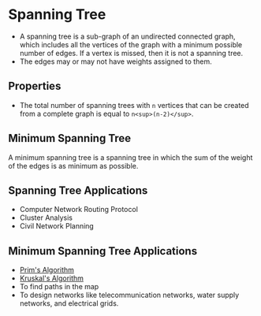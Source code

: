 # Spanning Tree

* A spanning tree is a sub-graph of an undirected connected graph, which includes all the vertices of the graph with a minimum possible number of edges. If a vertex is missed, then it is not a spanning tree.
* The edges may or may not have weights assigned to them.

## Properties

* The total number of spanning trees with `n` vertices that can be created from a complete graph is equal to `n<sup>(n-2)</sup>`.

## Minimum Spanning Tree

A minimum spanning tree is a spanning tree in which the sum of the weight of the edges is as minimum as possible.

## Spanning Tree Applications

* Computer Network Routing Protocol
* Cluster Analysis
* Civil Network Planning

## Minimum Spanning Tree Applications

* [Prim's Algorithm](https://www.programiz.com/dsa/prim-algorithm)
* [Kruskal's Algorithm](https://www.programiz.com/dsa/kruskal-algorithm)
* To find paths in the map
* To design networks like telecommunication networks, water supply networks, and electrical grids.
